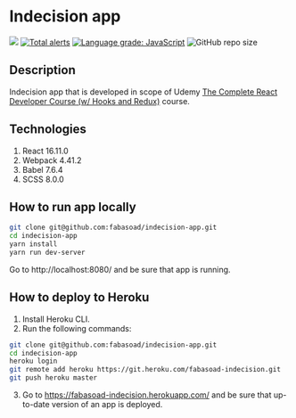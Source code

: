# Indecision app
![](https://github.com/fabasoad/indecision-app/workflows/CI/badge.svg) [![Total alerts](https://img.shields.io/lgtm/alerts/g/fabasoad/indecision-app.svg?logo=lgtm&logoWidth=18)](https://lgtm.com/projects/g/fabasoad/indecision-app/alerts/) [![Language grade: JavaScript](https://img.shields.io/lgtm/grade/javascript/g/fabasoad/indecision-app.svg?logo=lgtm&logoWidth=18)](https://lgtm.com/projects/g/fabasoad/indecision-app/context:javascript) ![GitHub repo size](https://img.shields.io/github/repo-size/fabasoad/indecision-app)
## Description
Indecision app that is developed in scope of Udemy [The Complete React Developer Course (w/ Hooks and Redux)](https://www.udemy.com/course/react-2nd-edition/) course.
## Technologies
1. React 16.11.0
3. Webpack 4.41.2
5. Babel 7.6.4
7. SCSS 8.0.0
## How to run app locally
```bash
git clone git@github.com:fabasoad/indecision-app.git
cd indecision-app
yarn install
yarn run dev-server
```
Go to http://localhost:8080/ and be sure that app is running.
## How to deploy to Heroku
1. Install Heroku CLI.
2. Run the following commands:
```bash
git clone git@github.com:fabasoad/indecision-app.git
cd indecision-app
heroku login
git remote add heroku https://git.heroku.com/fabasoad-indecision.git
git push heroku master
```
3. Go to https://fabasoad-indecision.herokuapp.com/ and be sure that up-to-date version of an app is deployed.
